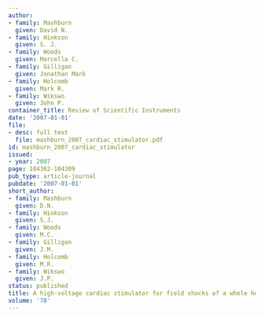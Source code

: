 ```yaml
---
author:
- family: Mashburn
  given: David N.
- family: Hinkson
  given: S. J.
- family: Woods
  given: Marcella C.
- family: Gilligan
  given: Jonathan Mark
- family: Holcomb
  given: Mark R.
- family: Wikswo
  given: John P.
container_title: Review of Scientific Instruments
date: '2007-01-01'
file:
- desc: full text
  file: mashburn_2007_cardiac_stimulator.pdf
id: mashburn_2007_cardiac_stimulator
issued:
- year: 2007
page: 104302-104309
pub_type: article-journal
pubdate: '2007-01-01'
short_author:
- family: Mashburn
  given: D.N.
- family: Hinkson
  given: S.J.
- family: Woods
  given: M.C.
- family: Gilligan
  given: J.M.
- family: Holcomb
  given: M.R.
- family: Wikswo
  given: J.P.
status: published
title: A high-voltage cardiac stimulator for field shocks of a whole heart in a bath
volume: '78'
---
```

